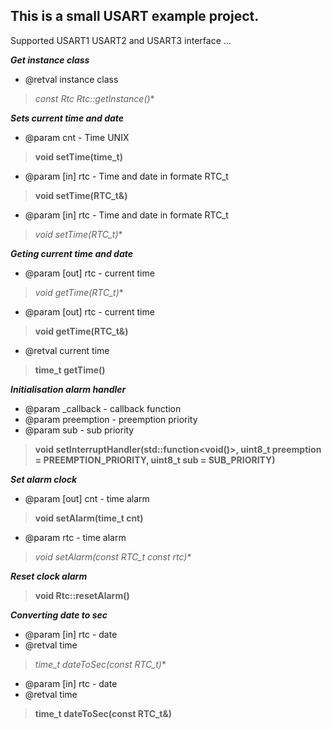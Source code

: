 This is a small USART example project.
---
Supported USART1 USART2 and USART3 interface
...

***Get instance class***
* @retval instance class
>**const Rtc* Rtc::getInstance()**


***Sets current time and date***
* @param cnt - Time UNIX
>**void setTime(time_t)**
* @param [in] rtc - Time and date in formate RTC_t
>**void setTime(RTC_t&)**
* @param [in] rtc - Time and date in formate RTC_t
>**void setTime(RTC_t*)**


***Geting current time and date***
* @param [out] rtc - current time
>**void getTime(RTC_t*)**
* @param [out] rtc - current time
>**void getTime(RTC_t&)**
* @retval current time
>**time_t getTime()**


***Initialisation alarm handler***
* @param _callback - callback function
* @param preemption - preemption priority
* @param sub - sub priority
>**void setInterruptHandler(std::function<void()>, uint8_t preemption = PREEMPTION_PRIORITY, uint8_t sub = SUB_PRIORITY)**

***Set alarm clock***
* @param [out] cnt - time alarm
>**void setAlarm(time_t cnt)**
* @param rtc - time alarm
>**void setAlarm(const RTC_t* const rtc)**

***Reset clock alarm***
>**void Rtc::resetAlarm()**


***Converting date to sec***
* @param [in] rtc - date
* @retval time
>**time_t dateToSec(const RTC_t*)**
* @param [in] rtc - date
* @retval time
>**time_t dateToSec(const RTC_t&)**
